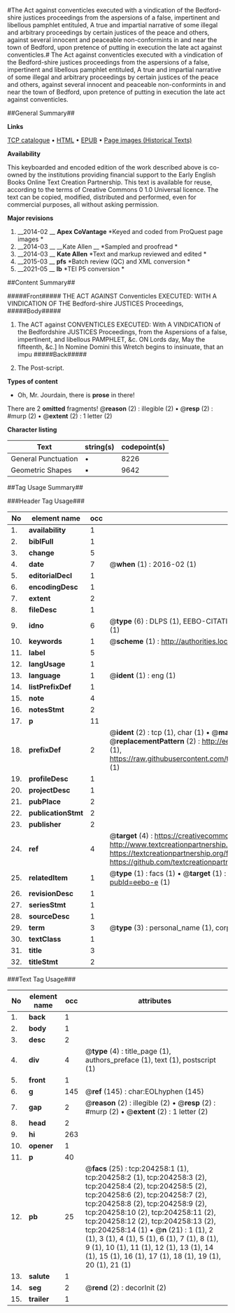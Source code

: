 #The Act against conventicles executed with a vindication of the Bedford-shire justices proceedings from the aspersions of a false, impertinent and libellous pamphlet entituled, A true and impartial narrative of some illegal and arbitrary proceedings by certain justices of the peace and others, against several innocent and peaceable non-conformints in and near the town of Bedford, upon pretence of putting in execution the late act against conventicles.#
The Act against conventicles executed with a vindication of the Bedford-shire justices proceedings from the aspersions of a false, impertinent and libellous pamphlet entituled, A true and impartial narrative of some illegal and arbitrary proceedings by certain justices of the peace and others, against several innocent and peaceable non-conformints in and near the town of Bedford, upon pretence of putting in execution the late act against conventicles.

##General Summary##

**Links**

[TCP catalogue](http://www.ota.ox.ac.uk/tcp/)  • 
[HTML](http://tei.it.ox.ac.uk/tcp/Texts-HTML/free/B16/B16652.html)  • 
[EPUB](http://tei.it.ox.ac.uk/tcp/Texts-EPUB/free/B16/B16652.epub) • 
[Page images (Historical Texts)](https://historicaltexts.jisc.ac.uk/eebo-8435457e)

**Availability**

This keyboarded and encoded edition of the work described above is co-owned by the
    institutions providing financial support to the Early English Books Online Text Creation
    Partnership. This text is available for reuse, according to the terms of  Creative Commons 0 1.0 Universal
    licence. The text can be copied, modified, distributed and performed, even for commercial
    purposes, all without asking permission.

**Major revisions**

1. __2014-02 __ __Apex CoVantage__ *Keyed and coded from ProQuest page images *
1. __2014-03 __ __Kate Allen __ *Sampled and proofread *
1. __2014-03 __ __Kate Allen__ *Text and markup reviewed and edited *
1. __2015-03 __ __pfs__ *Batch review (QC) and XML conversion *
1. __2021-05 __ __lb__ *TEI P5 conversion *

##Content Summary##

#####Front#####
THE ACT AGAINST Conventicles EXECUTED: WITH A VINDICATION OF THE Bedford-shire JUSTICES Proceedings,
#####Body#####

1. The ACT against CONVENTICLES EXECUTED: With A VINDICATION of the Bedfordshire JUSTICES Proceedings, from the Aspersions of a false, impertinent, and libellous PAMPHLET, &c.
ON Lords day, May the fifteenth, &c.] In Nomine Domini this Wretch begins to insinuate, that an impu
#####Back#####

1. The Post-script.

**Types of content**

  * Oh, Mr. Jourdain, there is **prose** in there!

There are 2 **omitted** fragments! 
 @__reason__ (2) : illegible (2)  •  @__resp__ (2) : #murp (2)  •  @__extent__ (2) : 1 letter (2)

**Character listing**


|Text|string(s)|codepoint(s)|
|---|---|---|
|General Punctuation|•|8226|
|Geometric Shapes|▪|9642|

##Tag Usage Summary##

###Header Tag Usage###

|No|element name|occ|attributes|
|---|---|---|---|
|1.|__availability__|1||
|2.|__biblFull__|1||
|3.|__change__|5||
|4.|__date__|7| @__when__ (1) : 2016-02 (1)|
|5.|__editorialDecl__|1||
|6.|__encodingDesc__|1||
|7.|__extent__|2||
|8.|__fileDesc__|1||
|9.|__idno__|6| @__type__ (6) : DLPS (1), EEBO-CITATION (1), VID (1), EEBO-PROQUEST (1), STC (1), OCLC (1)|
|10.|__keywords__|1| @__scheme__ (1) : http://authorities.loc.gov/ (1)|
|11.|__label__|5||
|12.|__langUsage__|1||
|13.|__language__|1| @__ident__ (1) : eng (1)|
|14.|__listPrefixDef__|1||
|15.|__note__|4||
|16.|__notesStmt__|2||
|17.|__p__|11||
|18.|__prefixDef__|2| @__ident__ (2) : tcp (1), char (1)  •  @__matchPattern__ (2) : ([0-9\-]+):([0-9IVX]+) (1), (.+) (1)  •  @__replacementPattern__ (2) : http://eebo.chadwyck.com/downloadtiff?vid=$1&page=$2 (1), https://raw.githubusercontent.com/textcreationpartnership/Texts/master/tcpchars.xml#$1 (1)|
|19.|__profileDesc__|1||
|20.|__projectDesc__|1||
|21.|__pubPlace__|2||
|22.|__publicationStmt__|2||
|23.|__publisher__|2||
|24.|__ref__|4| @__target__ (4) : https://creativecommons.org/publicdomain/zero/1.0/ (1), http://www.textcreationpartnership.org/docs/. (1), https://textcreationpartnership.org/faq/#faq05 (1), https://github.com/textcreationpartnership (1)|
|25.|__relatedItem__|1| @__type__ (1) : facs (1)  •  @__target__ (1) : https://data.historicaltexts.jisc.ac.uk/view?pubId=eebo-e (1)|
|26.|__revisionDesc__|1||
|27.|__seriesStmt__|1||
|28.|__sourceDesc__|1||
|29.|__term__|3| @__type__ (3) : personal_name (1), corporate_name (1), topical_term (1)|
|30.|__textClass__|1||
|31.|__title__|3||
|32.|__titleStmt__|2||


###Text Tag Usage###

|No|element name|occ|attributes|
|---|---|---|---|
|1.|__back__|1||
|2.|__body__|1||
|3.|__desc__|2||
|4.|__div__|4| @__type__ (4) : title_page (1), authors_preface (1), text (1), postscript (1)|
|5.|__front__|1||
|6.|__g__|145| @__ref__ (145) : char:EOLhyphen (145)|
|7.|__gap__|2| @__reason__ (2) : illegible (2)  •  @__resp__ (2) : #murp (2)  •  @__extent__ (2) : 1 letter (2)|
|8.|__head__|2||
|9.|__hi__|263||
|10.|__opener__|1||
|11.|__p__|40||
|12.|__pb__|25| @__facs__ (25) : tcp:204258:1 (1), tcp:204258:2 (1), tcp:204258:3 (2), tcp:204258:4 (2), tcp:204258:5 (2), tcp:204258:6 (2), tcp:204258:7 (2), tcp:204258:8 (2), tcp:204258:9 (2), tcp:204258:10 (2), tcp:204258:11 (2), tcp:204258:12 (2), tcp:204258:13 (2), tcp:204258:14 (1)  •  @__n__ (21) : 1 (1), 2 (1), 3 (1), 4 (1), 5 (1), 6 (1), 7 (1), 8 (1), 9 (1), 10 (1), 11 (1), 12 (1), 13 (1), 14 (1), 15 (1), 16 (1), 17 (1), 18 (1), 19 (1), 20 (1), 21 (1)|
|13.|__salute__|1||
|14.|__seg__|2| @__rend__ (2) : decorInit (2)|
|15.|__trailer__|1||
